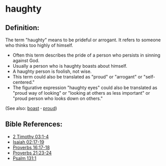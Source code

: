 # haughty #

## Definition: ##

The term "haughty" means to be prideful or arrogant. It refers to someone who thinks too highly of himself.

* Often this term describes the pride of a person who persists in sinning against God.
* Usually a person who is haughty boasts about himself.
* A haughty person is foolish, not wise.
* This term could also be translated as "proud" or "arrogant" or "self-centered."
* The figurative expression "haughty eyes" could also be translated as "proud way of looking" or "looking at others as less important" or "proud person who looks down on others."

(See also: [boast](../kt/boast.md) **·** [proud](../other/proud.md))

## Bible References: ##

* [2 Timothy 03:1-4](https://door43.org/en/bible/notes/2ti/03/01)
* [Isaiah 02:17-19](https://door43.org/en/bible/notes/isa/02/17)
* [Proverbs 16:17-18](https://door43.org/en/bible/notes/pro/16/17)
* [Proverbs 21:23-24](https://door43.org/en/bible/notes/pro/21/23)
* [Psalm 131:1](https://door43.org/en/bible/notes/psa/131/001)

